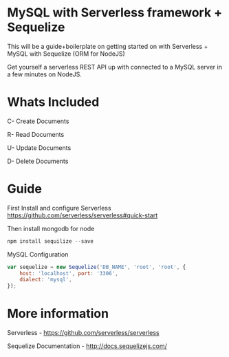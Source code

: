 # MySQL with Serverless framework + Sequelize

This will be a guide+boilerplate on getting started on with Serverless + MySQL with Sequelize (ORM for NodeJS)

Get yourself a serverless REST API up with connected to a MySQL server in a few minutes on NodeJS.

# Whats Included

C- Create Documents

R- Read Documents

U- Update Documents

D- Delete Documents

# Guide

First Install and configure Serverless https://github.com/serverless/serverless#quick-start

Then install mongodb for node
```javascript
npm install sequilize --save 
```

MySQL Configuration
```javascript
var sequelize = new Sequelize('DB_NAME', 'root', 'root', {
    host: 'localhost', port: '3306',
    dialect: 'mysql',
});
```


# More information

Serverless - https://github.com/serverless/serverless

Sequelize Documentation - http://docs.sequelizejs.com/
